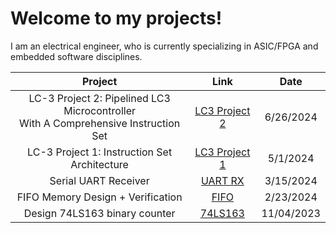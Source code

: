 # Welcome to my projects!

I am an electrical engineer, who is currently specializing in ASIC/FPGA and embedded software disciplines.

| Project | Link | Date
| :---: | :---: | :---: |
| LC-3 Project 2: Pipelined LC3 Microcontroller <br> With A Comprehensive Instruction Set | [LC3 Project 2](%20%20%20%20lc3-controller-project2) | 6/26/2024
| LC-3 Project 1: Instruction Set Architecture | [LC3 Project 1](%20%20%20lc3-controller-project1) | 5/1/2024
| Serial UART Receiver | [UART RX](%20%20serial-uart-receiver) | 3/15/2024
| FIFO Memory Design + Verification | [FIFO](%20fifo) | 2/23/2024
| Design 74LS163 binary counter | [74LS163](74LS163-binary-counter.md) | 11/04/2023
